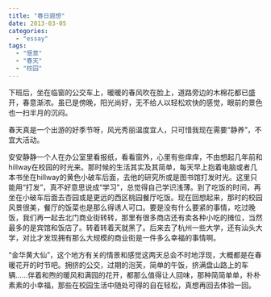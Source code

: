 ```yaml
---
title: "春日遐想"
date: 2013-03-05
categories: 
  - "essay"
tags: 
  - "惬意"
  - "春天"
  - "校园"
---
```


下班后，坐在临窗的公交车上，暖暖的春风吹在脸上，道路旁边的木棉花都已盛开，春意渐浓。虽已是傍晚，阳光尚好，无不给人以轻松欢快的感觉，眼前的景色也一扫半月的沉闷。

春天真是一个出游的好季节呀，风光秀丽温度宜人，只可惜我现在需要“静养”，不宜大活动。

安安静静一个人在办公室里看报纸，看看窗外，心里有些痒痒，不由想起几年前和hillway在校园的时光来。那时候的生活其实及其简单，每天早上抱着电脑或者几本书坐在hillway的黄色小破车后面，去他的研究所或是图书馆打发时光。这里只能用“打发”，真不好意思说成“学习”，总觉得自己学识浅薄。到了吃饭的时间，再坐在小破车后面去杏园或是更远的西区桃园餐厅吃饭。现在回想起来，那时的校园风景很美，餐厅的饭菜也是那么得诱人可口。要是没有什么要紧的事情，吃过晚饭，我们再一起去北门商业街转转，那里有很多商店还有卖各种小吃的摊位，当然最多的是宾馆和饭店了。转着转着天就黑了。后来去了杭州一些大学，还有汕头大学，对比才发现拥有那么大规模的商业街是一件多么幸福的事情啊。

“金华黄大仙”，这个地方有关的情景和感觉这两天总会不时地浮现，大概都是在春暖花开的时节吧。拥挤的公交，过期的泡芙，简单的午饭，挤满盘山路上的车辆……伴着和煦的暖风和满园的花开，都那么值得让人回味，那种简简单单，朴朴素素的小幸福，那些在校园生活中随处可得的自在轻松，真想再回去体验一回。
